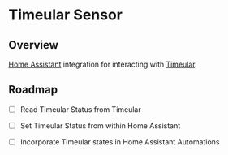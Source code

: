 # Timeular Sensor

## Overview

[Home Assistant](http://www.home-assistant.io) integration for interacting with [Timeular](http://www.timeular.com).


## Roadmap

- [ ] Read Timeular Status from Timeular

- [ ] Set Timeular Status from within Home Assistant

- [ ] Incorporate Timeular states in Home Assistant Automations
